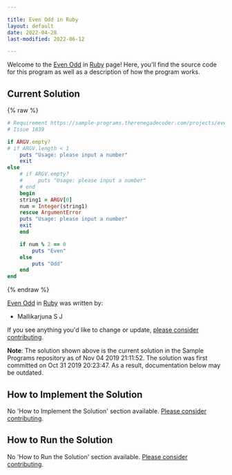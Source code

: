 ```yaml
---

title: Even Odd in Ruby
layout: default
date: 2022-04-28
last-modified: 2022-06-12

---
```


Welcome to the [Even Odd](https://sampleprograms.io/projects/even-odd) in [Ruby](https://sampleprograms.io/languages/ruby) page! Here, you'll find the source code for this program as well as a description of how the program works.

## Current Solution

{% raw %}

```ruby
# Requirement https://sample-programs.therenegadecoder.com/projects/even-odd/
# Issue 1839

if ARGV.empty?
# if ARGV.length < 1
    puts "Usage: please input a number"
    exit
else
    # if ARGV.empty?
    #     puts "Usage: please input a number"
    # end
    begin
    string1 = ARGV[0]
    num = Integer(string1)
    rescue ArgumentError
    puts "Usage: please input a number"
    exit
    end

    if num % 2 == 0
    	puts "Even"
    else
    	puts "Odd"
    end
end
```

{% endraw %}

[Even Odd](https://sampleprograms.io/projects/even-odd) in [Ruby](https://sampleprograms.io/languages/ruby) was written by:

- Mallikarjuna S J

If you see anything you'd like to change or update, [please consider contributing](https://github.com/TheRenegadeCoder/sample-programs).

**Note**: The solution shown above is the current solution in the Sample Programs repository as of Nov 04 2019 21:11:52. The solution was first committed on Oct 31 2019 20:23:47. As a result, documentation below may be outdated.

## How to Implement the Solution

No 'How to Implement the Solution' section available. [Please consider contributing](https://github.com/TheRenegadeCoder/sample-programs-website).

## How to Run the Solution

No 'How to Run the Solution' section available. [Please consider contributing](https://github.com/TheRenegadeCoder/sample-programs-website).